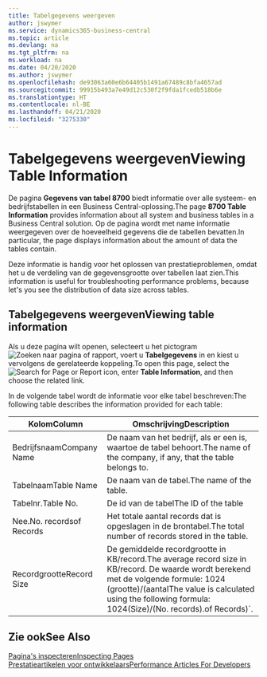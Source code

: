 ```yaml
---
title: Tabelgegevens weergeven
author: jswymer
ms.service: dynamics365-business-central
ms.topic: article
ms.devlang: na
ms.tgt_pltfrm: na
ms.workload: na
ms.date: 04/20/2020
ms.author: jswymer
ms.openlocfilehash: de93063a60e6b64405b1491a67489c8bfa4657ad
ms.sourcegitcommit: 99915b493a7e49d12c530f2f9fda1fcedb518b6e
ms.translationtype: HT
ms.contentlocale: nl-BE
ms.lasthandoff: 04/21/2020
ms.locfileid: "3275330"
---
```

# <a name="viewing-table-information"></a><span data-ttu-id="4c38d-102">Tabelgegevens weergeven</span><span class="sxs-lookup"><span data-stu-id="4c38d-102">Viewing Table Information</span></span>

<span data-ttu-id="4c38d-103">De pagina **Gegevens van tabel 8700** biedt informatie over alle systeem- en bedrijfstabellen in een Business Central-oplossing.</span><span class="sxs-lookup"><span data-stu-id="4c38d-103">The page **8700 Table Information** provides information about all system and business tables in a Business Central solution.</span></span> <span data-ttu-id="4c38d-104">Op de pagina wordt met name informatie weergegeven over de hoeveelheid gegevens die de tabellen bevatten.</span><span class="sxs-lookup"><span data-stu-id="4c38d-104">In particular, the page displays information about the amount of data the tables contain.</span></span>

<span data-ttu-id="4c38d-105">Deze informatie is handig voor het oplossen van prestatieproblemen, omdat het u de verdeling van de gegevensgrootte over tabellen laat zien.</span><span class="sxs-lookup"><span data-stu-id="4c38d-105">This information is useful for troubleshooting performance problems, because let's you see the distribution of data size across tables.</span></span>

## <a name="viewing-table-information"></a><span data-ttu-id="4c38d-106">Tabelgegevens weergeven</span><span class="sxs-lookup"><span data-stu-id="4c38d-106">Viewing table information</span></span>

<span data-ttu-id="4c38d-107">Als u deze pagina wilt openen, selecteert u het pictogram ![Zoeken naar pagina of rapport](media/ui-search/search_small.png "Pictogram Pagina of rapport zoeken"), voert u **Tabelgegevens** in en kiest u vervolgens de gerelateerde koppeling.</span><span class="sxs-lookup"><span data-stu-id="4c38d-107">To open this page, select the ![Search for Page or Report](media/ui-search/search_small.png "Search for Page or Report icon") icon, enter **Table Information**, and then choose the related link.</span></span>

<span data-ttu-id="4c38d-108">In de volgende tabel wordt de informatie voor elke tabel beschreven:</span><span class="sxs-lookup"><span data-stu-id="4c38d-108">The following table describes the information provided for each table:</span></span>

|<span data-ttu-id="4c38d-109">Kolom</span><span class="sxs-lookup"><span data-stu-id="4c38d-109">Column</span></span>|<span data-ttu-id="4c38d-110">Omschrijving</span><span class="sxs-lookup"><span data-stu-id="4c38d-110">Description</span></span>|
|------|-----------|
|<span data-ttu-id="4c38d-111">Bedrijfsnaam</span><span class="sxs-lookup"><span data-stu-id="4c38d-111">Company Name</span></span>|<span data-ttu-id="4c38d-112">De naam van het bedrijf, als er een is, waartoe de tabel behoort.</span><span class="sxs-lookup"><span data-stu-id="4c38d-112">The name of the company, if any, that the table belongs to.</span></span>|
|<span data-ttu-id="4c38d-113">Tabelnaam</span><span class="sxs-lookup"><span data-stu-id="4c38d-113">Table Name</span></span>|<span data-ttu-id="4c38d-114">De naam van de tabel.</span><span class="sxs-lookup"><span data-stu-id="4c38d-114">The name of the table.</span></span>|
|<span data-ttu-id="4c38d-115">Tabelnr.</span><span class="sxs-lookup"><span data-stu-id="4c38d-115">Table No.</span></span>|<span data-ttu-id="4c38d-116">De id van de tabel</span><span class="sxs-lookup"><span data-stu-id="4c38d-116">The ID of the table</span></span>|
|<span data-ttu-id="4c38d-117">Nee.</span><span class="sxs-lookup"><span data-stu-id="4c38d-117">No.</span></span> <span data-ttu-id="4c38d-118">records</span><span class="sxs-lookup"><span data-stu-id="4c38d-118">of Records</span></span>|<span data-ttu-id="4c38d-119">Het totale aantal records dat is opgeslagen in de brontabel.</span><span class="sxs-lookup"><span data-stu-id="4c38d-119">The total number of records stored in the table.</span></span>|
|<span data-ttu-id="4c38d-120">Recordgrootte</span><span class="sxs-lookup"><span data-stu-id="4c38d-120">Record Size</span></span>|<span data-ttu-id="4c38d-121">De gemiddelde recordgrootte in KB/record.</span><span class="sxs-lookup"><span data-stu-id="4c38d-121">The average record size in KB/record.</span></span> <span data-ttu-id="4c38d-122">De waarde wordt berekend met de volgende formule: 1024 (grootte)/(aantal</span><span class="sxs-lookup"><span data-stu-id="4c38d-122">The value is calculated using the following formula: 1024(Size)/(No.</span></span> <span data-ttu-id="4c38d-123">records).</span><span class="sxs-lookup"><span data-stu-id="4c38d-123">of Records)\`.</span></span> |

## <a name="see-also"></a><span data-ttu-id="4c38d-124">Zie ook</span><span class="sxs-lookup"><span data-stu-id="4c38d-124">See Also</span></span>

[<span data-ttu-id="4c38d-125">Pagina's inspecteren</span><span class="sxs-lookup"><span data-stu-id="4c38d-125">Inspecting Pages</span></span>](across-inspect-page.md)  
[<span data-ttu-id="4c38d-126">Prestatieartikelen voor ontwikkelaars</span><span class="sxs-lookup"><span data-stu-id="4c38d-126">Performance Articles For Developers</span></span>](/dynamics365/business-central/dev-itpro/performance/performance-developer)  
